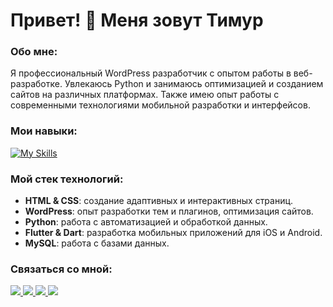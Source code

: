 # Привет! 👋 Меня зовут Тимур

### Обо мне:
Я профессиональный WordPress разработчик с опытом работы в веб-разработке. Увлекаюсь Python и занимаюсь оптимизацией и созданием сайтов на различных платформах. Также имею опыт работы с современными технологиями мобильной разработки и интерфейсов.

### Мои навыки:

[![My Skills](https://skillicons.dev/icons?i=git,github,html,css,php,wordpress,python,mysql,vscode,visualstudio,figma,photoshop)](https://waytoweb.uz/)

### Мой стек технологий:

- **HTML & CSS**: создание адаптивных и интерактивных страниц.
- **WordPress**: опыт разработки тем и плагинов, оптимизация сайтов.
- **Python**: работа с автоматизацией и обработкой данных.
- **Flutter & Dart**: разработка мобильных приложений для iOS и Android.
- **MySQL**: работа с базами данных.

### Связаться со мной:
 <a href="#" target="_blank"> 
    <img src="https://img.shields.io/badge/Gmail-D14836?style=for-the-badge&logo=gmail&logoColor=white">
  </a>
 <a href="https://t.me/timurqobilov" target="_blank"> 
    <img src="https://img.shields.io/badge/Telegram-2CA5E0?style=for-the-badge&logo=telegram&logoColor=white">
  </a>
<a href="#" target="_blank"> 
    <img src="https://img.shields.io/badge/Instagram-E4405F?style=for-the-badge&logo=instagram&logoColor=white">
  </a>
  <a href="#" target="_blank"> 
    <img src="https://img.shields.io/badge/LinkedIn-0077B5?style=for-the-badge&logo=linkedin&logoColor=white">
  </a>
  
